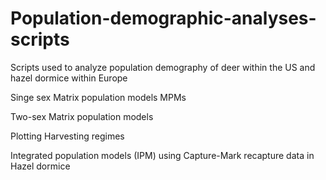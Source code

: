 # Population-demographic-analyses-scripts
Scripts used to analyze population demography of deer within the US and hazel dormice within Europe

Singe sex Matrix population models MPMs


Two-sex Matrix population models

Plotting Harvesting regimes


Integrated population models (IPM) using Capture-Mark recapture data in Hazel dormice
